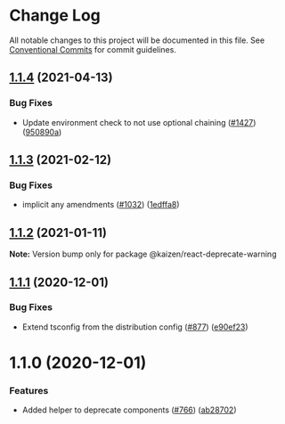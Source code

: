# Change Log

All notable changes to this project will be documented in this file.
See [Conventional Commits](https://conventionalcommits.org) for commit guidelines.

## [1.1.4](https://github.com/cultureamp/kaizen-design-system/compare/@kaizen/react-deprecate-warning@1.1.3...@kaizen/react-deprecate-warning@1.1.4) (2021-04-13)


### Bug Fixes

* Update environment check to not use optional chaining ([#1427](https://github.com/cultureamp/kaizen-design-system/issues/1427)) ([950890a](https://github.com/cultureamp/kaizen-design-system/commit/950890ad75757891fa01890db76433742db41f50))





## [1.1.3](https://github.com/cultureamp/kaizen-design-system/compare/@kaizen/react-deprecate-warning@1.1.2...@kaizen/react-deprecate-warning@1.1.3) (2021-02-12)


### Bug Fixes

* implicit any amendments ([#1032](https://github.com/cultureamp/kaizen-design-system/issues/1032)) ([1edffa8](https://github.com/cultureamp/kaizen-design-system/commit/1edffa86e6a371daf09fb18c2b3b2c9044318717))





## [1.1.2](https://github.com/cultureamp/kaizen-design-system/compare/@kaizen/react-deprecate-warning@1.1.1...@kaizen/react-deprecate-warning@1.1.2) (2021-01-11)

**Note:** Version bump only for package @kaizen/react-deprecate-warning





## [1.1.1](https://github.com/cultureamp/kaizen-design-system/compare/@kaizen/react-deprecate-warning@1.1.0...@kaizen/react-deprecate-warning@1.1.1) (2020-12-01)


### Bug Fixes

* Extend tsconfig from the distribution config ([#877](https://github.com/cultureamp/kaizen-design-system/issues/877)) ([e90ef23](https://github.com/cultureamp/kaizen-design-system/commit/e90ef23dc13313273c7a867c4a09f9053fe2df06))





# 1.1.0 (2020-12-01)


### Features

* Added helper to deprecate components ([#766](https://github.com/cultureamp/kaizen-design-system/issues/766)) ([ab28702](https://github.com/cultureamp/kaizen-design-system/commit/ab28702d4a6dd495b4357a07eaadc88b460f8ff0))
